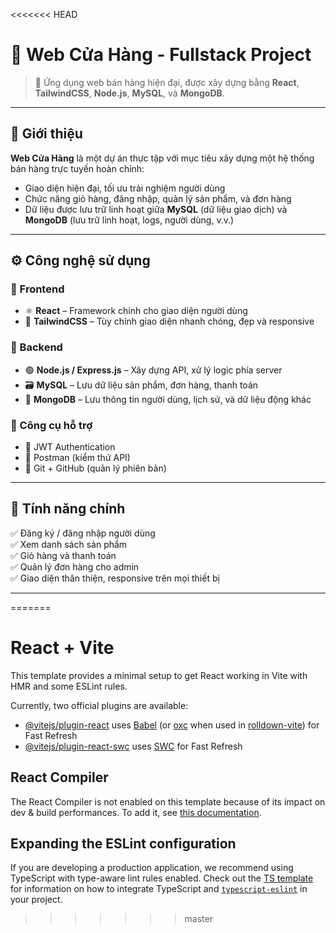 <<<<<<< HEAD
# 🛒 Web Cửa Hàng - Fullstack Project  

> 🚀 Ứng dụng web bán hàng hiện đại, được xây dựng bằng **React**, **TailwindCSS**, **Node.js**, **MySQL**, và **MongoDB**.  

---

## 🌟 Giới thiệu

**Web Cửa Hàng** là một dự án thực tập với mục tiêu xây dựng một hệ thống bán hàng trực tuyến hoàn chỉnh:  
- Giao diện hiện đại, tối ưu trải nghiệm người dùng  
- Chức năng giỏ hàng, đăng nhập, quản lý sản phẩm, và đơn hàng  
- Dữ liệu được lưu trữ linh hoạt giữa **MySQL** (dữ liệu giao dịch) và **MongoDB** (lưu trữ linh hoạt, logs, người dùng, v.v.)  

---

## ⚙️ Công nghệ sử dụng

### 🧩 Frontend
- ⚛️ **React** – Framework chính cho giao diện người dùng  
- 🎨 **TailwindCSS** – Tùy chỉnh giao diện nhanh chóng, đẹp và responsive  

### 🔧 Backend
- 🟢 **Node.js / Express.js** – Xây dựng API, xử lý logic phía server  
- 🗃️ **MySQL** – Lưu dữ liệu sản phẩm, đơn hàng, thanh toán  
- 🍃 **MongoDB** – Lưu thông tin người dùng, lịch sử, và dữ liệu động khác  

### 🧰 Công cụ hỗ trợ
- 🔐 JWT Authentication  
- 🧪 Postman (kiểm thử API)  
- 🧭 Git + GitHub (quản lý phiên bản)  

---

## 🚀 Tính năng chính

✅ Đăng ký / đăng nhập người dùng  
✅ Xem danh sách sản phẩm  
✅ Giỏ hàng và thanh toán  
✅ Quản lý đơn hàng cho admin  
✅ Giao diện thân thiện, responsive trên mọi thiết bị  

---
=======
# React + Vite

This template provides a minimal setup to get React working in Vite with HMR and some ESLint rules.

Currently, two official plugins are available:

- [@vitejs/plugin-react](https://github.com/vitejs/vite-plugin-react/blob/main/packages/plugin-react) uses [Babel](https://babeljs.io/) (or [oxc](https://oxc.rs) when used in [rolldown-vite](https://vite.dev/guide/rolldown)) for Fast Refresh
- [@vitejs/plugin-react-swc](https://github.com/vitejs/vite-plugin-react/blob/main/packages/plugin-react-swc) uses [SWC](https://swc.rs/) for Fast Refresh

## React Compiler

The React Compiler is not enabled on this template because of its impact on dev & build performances. To add it, see [this documentation](https://react.dev/learn/react-compiler/installation).

## Expanding the ESLint configuration

If you are developing a production application, we recommend using TypeScript with type-aware lint rules enabled. Check out the [TS template](https://github.com/vitejs/vite/tree/main/packages/create-vite/template-react-ts) for information on how to integrate TypeScript and [`typescript-eslint`](https://typescript-eslint.io) in your project.
>>>>>>> master
